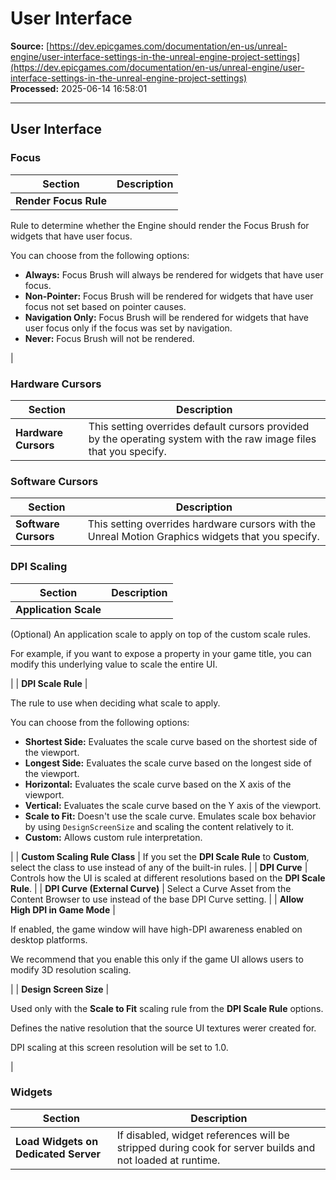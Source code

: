 # User Interface

**Source:** [https://dev.epicgames.com/documentation/en-us/unreal-engine/user-interface-settings-in-the-unreal-engine-project-settings](https://dev.epicgames.com/documentation/en-us/unreal-engine/user-interface-settings-in-the-unreal-engine-project-settings)  
**Processed:** 2025-06-14 16:58:01

---

## User Interface

### Focus

| **Section** | **Description** |
| --- | --- |
| **Render Focus Rule** | 
Rule to determine whether the Engine should render the Focus Brush for widgets that have user focus.

You can choose from the following options:

-   **Always:** Focus Brush will always be rendered for widgets that have user focus.
-   **Non-Pointer:** Focus Brush will be rendered for widgets that have user focus not set based on pointer causes.
-   **Navigation Only:** Focus Brush will be rendered for widgets that have user focus only if the focus was set by navigation.
-   **Never:** Focus Brush will not be rendered.



 |

### Hardware Cursors

| **Section** | **Description** |
| --- | --- |
| **Hardware Cursors** | This setting overrides default cursors provided by the operating system with the raw image files that you specify. |

### Software Cursors

| **Section** | **Description** |
| --- | --- |
| **Software Cursors** | This setting overrides hardware cursors with the Unreal Motion Graphics widgets that you specify. |

### DPI Scaling

| **Section** | **Description** |
| --- | --- |
| **Application Scale** | 
(Optional) An application scale to apply on top of the custom scale rules.

For example, if you want to expose a property in your game title, you can modify this underlying value to scale the entire UI.



 |
| **DPI Scale Rule** | 

The rule to use when deciding what scale to apply.

You can choose from the following options:

-   **Shortest Side:** Evaluates the scale curve based on the shortest side of the viewport.
-   **Longest Side:** Evaluates the scale curve based on the longest side of the viewport.
-   **Horizontal:** Evaluates the scale curve based on the X axis of the viewport.
-   **Vertical:** Evaluates the scale curve based on the Y axis of the viewport.
-   **Scale to Fit:** Doesn't use the scale curve. Emulates scale box behavior by using `DesignScreenSize` and scaling the content relatively to it.
-   **Custom:** Allows custom rule interpretation.



 |
| **Custom Scaling Rule Class** | If you set the **DPI Scale Rule** to **Custom**, select the class to use instead of any of the built-in rules. |
| **DPI Curve** | Controls how the UI is scaled at different resolutions based on the **DPI Scale Rule**. |
| **DPI Curve (External Curve)** | Select a Curve Asset from the Content Browser to use instead of the base DPI Curve setting. |
| **Allow High DPI in Game Mode** | 

If enabled, the game window will have high-DPI awareness enabled on desktop platforms.

We recommend that you enable this only if the game UI allows users to modify 3D resolution scaling.



 |
| **Design Screen Size** | 

Used only with the **Scale to Fit** scaling rule from the **DPI Scale Rule** options.

Defines the native resolution that the source UI textures werer created for.

DPI scaling at this screen resolution will be set to 1.0.



 |

### Widgets

| **Section** | **Description** |
| --- | --- |
| **Load Widgets on Dedicated Server** | If disabled, widget references will be stripped during cook for server builds and not loaded at runtime. |